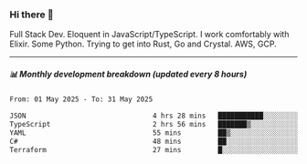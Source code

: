 ### Hi there 👋

Full Stack Dev. Eloquent in JavaScript/TypeScript. I work comfortably with Elixir. Some Python. Trying to get into Rust, Go and Crystal. AWS, GCP.

***

##### 📊 Monthly development breakdown (updated every 8 hours)

<!--START_SECTION:waka-->

```txt
From: 01 May 2025 - To: 31 May 2025

JSON                               4 hrs 28 mins   ███████████░░░░░░░░░░░░░░   43.83 %
TypeScript                         2 hrs 56 mins   ███████▒░░░░░░░░░░░░░░░░░   28.80 %
YAML                               55 mins         ██▒░░░░░░░░░░░░░░░░░░░░░░   09.09 %
C#                                 48 mins         ██░░░░░░░░░░░░░░░░░░░░░░░   07.94 %
Terraform                          27 mins         █░░░░░░░░░░░░░░░░░░░░░░░░   04.50 %
```

<!--END_SECTION:waka-->
